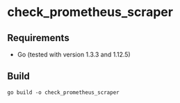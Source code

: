 # check_prometheus_scraper

## Requirements

- Go (tested with version 1.3.3 and 1.12.5)

## Build

```
go build -o check_prometheus_scraper
```
